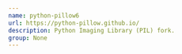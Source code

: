 ```yaml
---
name: python-pillow6
url: https://python-pillow.github.io/
description: Python Imaging Library (PIL) fork.
group: None
---
```

